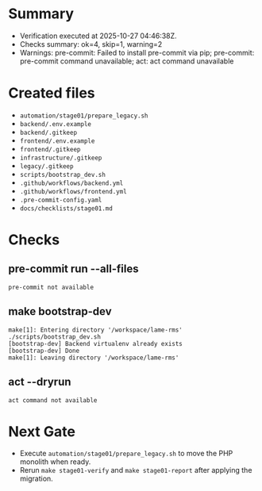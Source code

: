 # Summary

- Verification executed at 2025-10-27 04:46:38Z.
- Checks summary: ok=4, skip=1, warning=2
- Warnings: pre-commit: Failed to install pre-commit via pip; pre-commit: pre-commit command unavailable; act: act command unavailable

# Created files

- `automation/stage01/prepare_legacy.sh`
- `backend/.env.example`
- `backend/.gitkeep`
- `frontend/.env.example`
- `frontend/.gitkeep`
- `infrastructure/.gitkeep`
- `legacy/.gitkeep`
- `scripts/bootstrap_dev.sh`
- `.github/workflows/backend.yml`
- `.github/workflows/frontend.yml`
- `.pre-commit-config.yaml`
- `docs/checklists/stage01.md`

# Checks

## pre-commit run --all-files

```
pre-commit not available
```

## make bootstrap-dev

```
make[1]: Entering directory '/workspace/lame-rms'
./scripts/bootstrap_dev.sh
[bootstrap-dev] Backend virtualenv already exists
[bootstrap-dev] Done
make[1]: Leaving directory '/workspace/lame-rms'
```

## act --dryrun

```
act command not available
```

# Next Gate

- Execute `automation/stage01/prepare_legacy.sh` to move the PHP monolith when ready.
- Rerun `make stage01-verify` and `make stage01-report` after applying the migration.
